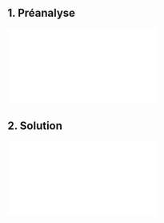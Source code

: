 ## 1. **Préanalyse**
![Modèle de Monod](monod_static_analysis.pdf)

## 2. **Solution**
![Modèle de Monod](monod_model_optimized.pdf)
